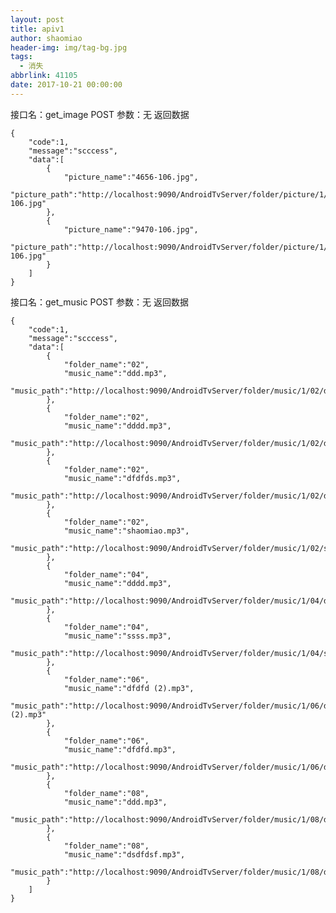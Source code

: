 ```yaml
---
layout: post
title: apiv1
author: shaomiao
header-img: img/tag-bg.jpg
tags:
  - 消失
abbrlink: 41105
date: 2017-10-21 00:00:00
---
```

接口名：get_image
POST
参数：无
返回数据


	{
		"code":1,
		"message":"scccess",
		"data":[
			{
				"picture_name":"4656-106.jpg",
				"picture_path":"http://localhost:9090/AndroidTvServer/folder/picture/1/4656-106.jpg"
			},
			{
				"picture_name":"9470-106.jpg",
				"picture_path":"http://localhost:9090/AndroidTvServer/folder/picture/1/9470-106.jpg"
			}
		]
	}


接口名：get_music
POST
参数：无
返回数据


	{
		"code":1,
		"message":"scccess",
		"data":[
			{
				"folder_name":"02",
				"music_name":"ddd.mp3",
				"music_path":"http://localhost:9090/AndroidTvServer/folder/music/1/02/ddd.mp3"
			},
			{
				"folder_name":"02",
				"music_name":"dddd.mp3",
				"music_path":"http://localhost:9090/AndroidTvServer/folder/music/1/02/dddd.mp3"
			},
			{
				"folder_name":"02",
				"music_name":"dfdfds.mp3",
				"music_path":"http://localhost:9090/AndroidTvServer/folder/music/1/02/dfdfds.mp3"
			},
			{
				"folder_name":"02",
				"music_name":"shaomiao.mp3",
				"music_path":"http://localhost:9090/AndroidTvServer/folder/music/1/02/shaomiao.mp3"
			},
			{
				"folder_name":"04",
				"music_name":"dddd.mp3",
				"music_path":"http://localhost:9090/AndroidTvServer/folder/music/1/04/dddd.mp3"
			},
			{
				"folder_name":"04",
				"music_name":"ssss.mp3",
				"music_path":"http://localhost:9090/AndroidTvServer/folder/music/1/04/ssss.mp3"
			},
			{
				"folder_name":"06",
				"music_name":"dfdfd (2).mp3",
				"music_path":"http://localhost:9090/AndroidTvServer/folder/music/1/06/dfdfd (2).mp3"
			},
			{
				"folder_name":"06",
				"music_name":"dfdfd.mp3",
				"music_path":"http://localhost:9090/AndroidTvServer/folder/music/1/06/dfdfd.mp3"
			},
			{
				"folder_name":"08",
				"music_name":"ddd.mp3",
				"music_path":"http://localhost:9090/AndroidTvServer/folder/music/1/08/ddd.mp3"
			},
			{
				"folder_name":"08",
				"music_name":"dsdfdsf.mp3",
				"music_path":"http://localhost:9090/AndroidTvServer/folder/music/1/08/dsdfdsf.mp3"
			}
		]
	}
